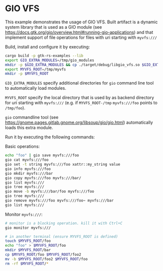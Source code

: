 # GIO VFS

This example demonstrates the usage of GIO VFS. Built artifact is a dynamic system library that is used as a GIO module
(see https://docs.gtk.org/gio/overview.html#running-gio-applications)
and that implement support of file operations for files with uri starting with `myvfs:///`

Build, install and configure it by executing:
```bash
cargo build -p gtk-rs-examples --lib
export GIO_EXTRA_MODULES=/tmp/gio_modules
mkdir -p $GIO_EXTRA_MODULES && cp ./target/debug/libgio_vfs.so $GIO_EXTRA_MODULES
export MYVFS_ROOT=/tmp/myvfs
mkdir -p $MYVFS_ROOT
```

`GIO_EXTRA_MODULES` specify additional directories for `gio` command line tool to automatically load modules.

`MYVFS_ROOT` specify the local directory that is used by as backend directory for uri starting with `myvfs:///` (e.g. if `MYVFS_ROOT-/tmp` `myvfs:///foo` points to `/tmp/foo`).

`gio` commandline tool (see https://gnome.pages.gitlab.gnome.org/libsoup/gio/gio.html) automatically loads this extra module.

Run it by executing the following commands:

Basic operations:
```bash
echo "foo" | gio save myvfs:///foo
gio cat myvfs:///foo
gio set -t string myvfs:///foo xattr::my_string value
gio info myvfs:///foo
gio mkdir myvfs:///bar
gio copy myvfs:///foo myvfs:///bar/
gio list myvfs:///
gio tree myvfs:///
gio move -b myvfs:///bar/foo myvfs:///foo
gio tree myvfs:///
gio remove myvfs:///foo myvfs:///foo~ myvfs:///bar
gio list myvfs:///
```

Monitor `myvfs:///`:
```bash
# monitor is a blocking operation. kill it with Ctrl+C
gio monitor myvfs:///
```

```bash
# in another terminal (ensure MYVFS_ROOT is defined)
touch $MYVFS_ROOT/foo
echo "foo" > $MYVFS_ROOT/foo
mkdir $MYVFS_ROOT/bar
cp $MYVFS_ROOT/foo $MYVFS_ROOT/foo2
mv -b $MYVFS_ROOT/foo2 $MYVFS_ROOT/foo
rm -rf $MYVFS_ROOT/*
```
